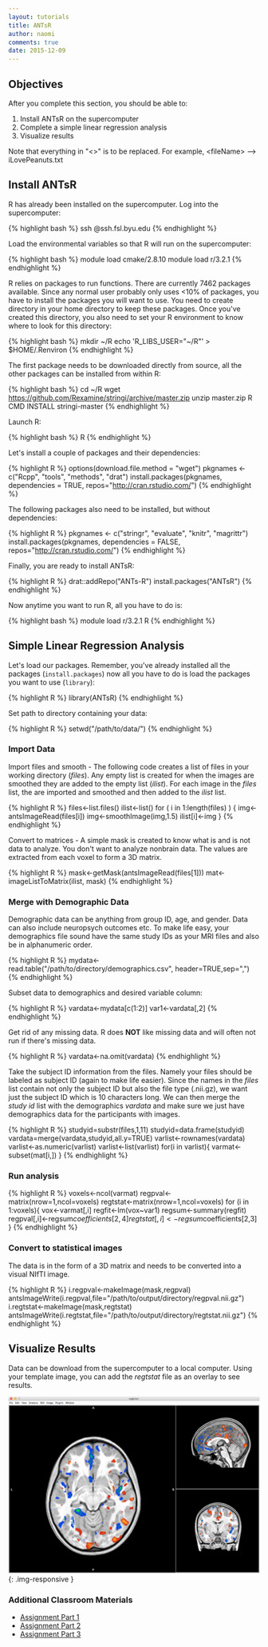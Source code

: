 ```yaml
---
layout: tutorials
title: ANTsR
author: naomi
comments: true
date: 2015-12-09
---
```


## Objectives

After you complete this section, you should be able to:

1. Install ANTsR on the supercomputer
2. Complete a simple linear regression analysis
3. Visualize results

Note that everything in "<>" is to be replaced. For example, \<fileName\> --> iLovePeanuts.txt

## Install ANTsR

R has already been installed on the supercomputer. Log into the supercomputer:

{% highlight bash %}
ssh <username>@ssh.fsl.byu.edu
{% endhighlight %}

Load the environmental variables so that R will run on the supercomputer:

{% highlight bash %}
module load cmake/2.8.10
module load r/3.2.1
{% endhighlight %}

R relies on packages to run functions. There are currently 7462 packages available. Since any normal user probably only uses <10% of packages, you have to install the packages you will want to use. You need to create directory in your home directory to keep these packages. Once you've created this directory, you also need to set your R environment to know where to look for this directory:

{% highlight bash %}
mkdir ~/R
echo 'R_LIBS_USER="~/R"' >  $HOME/.Renviron
{% endhighlight %}

The first package needs to be downloaded directly from source, all the other packages can be installed from within R:

{% highlight bash %}
cd ~/R
wget https://github.com/Rexamine/stringi/archive/master.zip
unzip master.zip
R CMD INSTALL stringi-master
{% endhighlight %}

Launch R:

{% highlight bash %}
R
{% endhighlight %}

Let's install a couple of packages and their dependencies:

{% highlight R %}
options(download.file.method = "wget")
pkgnames <- c("Rcpp", "tools", "methods", "drat")
install.packages(pkgnames, dependencies = TRUE, repos="http://cran.rstudio.com/")
{% endhighlight %}

The following packages also need to be installed, but without dependencies:

{% highlight R %}
pkgnames <- c("stringr", "evaluate", "knitr", "magrittr")
install.packages(pkgnames, dependencies = FALSE, repos="http://cran.rstudio.com/")
{% endhighlight %}

Finally, you are ready to install ANTsR:

{% highlight R %}
drat::addRepo("ANTs-R")
install.packages("ANTsR")
{% endhighlight %}

Now anytime you want to run R, all you have to do is:

{% highlight bash %}
module load r/3.2.1
R
{% endhighlight %}

## Simple Linear Regression Analysis

Let's load our packages. Remember, you've already installed all the packages (`install.packages`) now all you have to do is load the packages you want to use (`library`):

{% highlight R %}
library(ANTsR)
{% endhighlight %}

Set path to directory containing your data:

{% highlight R %}
setwd("/path/to/data/")
{% endhighlight %}

### Import Data

Import files and smooth - The following code creates a list of files in your working directory (*files*). Any empty list is created for when the images are smoothed they are added to the empty list (*ilist*). For each image in the *files* list, the are imported and smoothed and then added to the *ilist* list.

{% highlight R %}
files<-list.files()
ilist<-list()
for ( i in 1:length(files) )
{
  img<-antsImageRead(files[i])
  img<-smoothImage(img,1.5)
  ilist[i]<-img
}
{% endhighlight %}

Convert to matrices - A simple mask is created to know what is and is not data to analyze. You don't want to analyze nonbrain data. The values are extracted from each voxel to form a 3D matrix.

{% highlight R %}
mask<-getMask(antsImageRead(files[1]))
mat<-imageListToMatrix(ilist, mask)
{% endhighlight %}

### Merge with Demographic Data

Demographic data can be anything from group ID, age, and gender. Data can also include neuropsych outcomes etc. To make life easy, your demographics file sound have the same study IDs as your MRI files and also be in alphanumeric order.

{% highlight R %}
mydata<-read.table("/path/to/directory/demographics.csv", header=TRUE,sep=",")
{% endhighlight %}

Subset data to demographics and desired variable column:

{% highlight R %}
vardata<-mydata[c(1:2)]
var1<-vardata[,2]
{% endhighlight %}

Get rid of any missing data. R does **NOT** like missing data and will often not run if there's missing data.

{% highlight R %}
vardata<-na.omit(vardata)
{% endhighlight %}

Take the subject ID information from the files. Namely your files should be labeled as subject ID (again to make life easier). Since the names in the *files* list contain not only the subject ID but also the file type (.nii.gz), we want just the subject ID which is 10 characters long. We can then merge the *study id* list with the demographics *vardata* and make sure we just have demographics data for the participants with images.

{% highlight R %}
studyid=substr(files,1,11)
studyid=data.frame(studyid)
vardata=merge(vardata,studyid,all.y=TRUE)
varlist<-rownames(vardata)
varlist<-as.numeric(varlist)
varlist<-list(varlist)
for(i in varlist){
varmat<-subset(mat[i,])
}
{% endhighlight %}

### Run analysis

{% highlight R %}
voxels<-ncol(varmat)
regpval<-matrix(nrow=1,ncol=voxels)
regtstat<-matrix(nrow=1,ncol=voxels)
for (i in 1:voxels){
vox<-varmat[,i]
regfit<-lm(vox~var1)
regsum<-summary(regfit)
regpval[,i]<-regsum$coefficients[2,4]
regtstat[,i]<-regsum$coefficients[2,3]
}
{% endhighlight %}

### Convert to statistical images

The data is in the form of a 3D matrix and needs to be converted into a visual NIfTI image.

{% highlight R %}
i.regpval<-makeImage(mask,regpval)
antsImageWrite(i.regpval,file="/path/to/output/directory/regpval.nii.gz")
i.regtstat<-makeImage(mask,regtstat)
antsImageWrite(i.regtstat,file="/path/to/output/directory/regtstat.nii.gz")
{% endhighlight %}

## Visualize Results

Data can be download from the supercomputer to a local computer. Using your template image, you can add the *regtstat* file as an overlay to see results.

![](images/tstat.png){: .img-responsive }

### Additional Classroom Materials

* [Assignment Part 1](assignment-part1)
* [Assignment Part 2](assignment-part2)
* [Assignment Part 3](assignment-part3)
